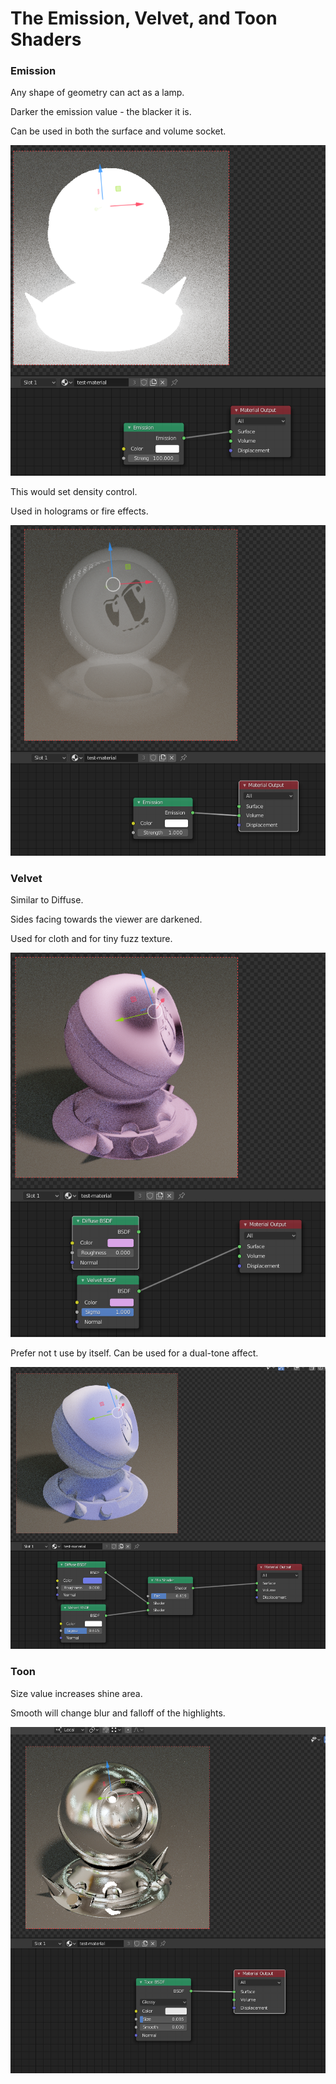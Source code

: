 # The Emission, Velvet, and Toon Shaders

### Emission

Any shape of geometry can act as a lamp.

Darker the emission value - the blacker it is.

Can be used in both the surface and volume socket.

![](../../.gitbook/assets/image%20%2861%29.png)

This would set density control.

Used in holograms or fire effects.

![](../../.gitbook/assets/image%20%2865%29.png)

### Velvet

Similar to Diffuse.

Sides facing towards the viewer are darkened.

Used for cloth and for tiny fuzz texture.

![](../../.gitbook/assets/image%20%2859%29.png)

Prefer not t use by itself. Can be used for a dual-tone affect.

![](../../.gitbook/assets/image%20%2862%29.png)

### Toon

Size value increases shine area.

Smooth will change blur and falloff of the highlights.

![](../../.gitbook/assets/image%20%2857%29.png)

